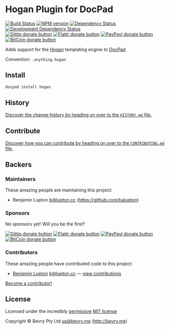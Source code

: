 # Hogan Plugin for DocPad

<!-- BADGES/ -->

[![Build Status](http://img.shields.io/travis-ci/docpad/docpad-plugin-hogan.png?branch=master)](http://travis-ci.org/docpad/docpad-plugin-hogan "Check this project's build status on TravisCI")
[![NPM version](http://badge.fury.io/js/docpad-plugin-hogan.png)](https://npmjs.org/package/docpad-plugin-hogan "View this project on NPM")
[![Dependency Status](https://david-dm.org/docpad/docpad-plugin-hogan.png?theme=shields.io)](https://david-dm.org/docpad/docpad-plugin-hogan)
[![Development Dependency Status](https://david-dm.org/docpad/docpad-plugin-hogan/dev-status.png?theme=shields.io)](https://david-dm.org/docpad/docpad-plugin-hogan#info=devDependencies)<br/>
[![Gittip donate button](http://img.shields.io/gittip/docpad.png)](https://www.gittip.com/docpad/ "Donate weekly to this project using Gittip")
[![Flattr donate button](http://img.shields.io/flattr/donate.png?color=yellow)](http://flattr.com/thing/344188/balupton-on-Flattr "Donate monthly to this project using Flattr")
[![PayPayl donate button](http://img.shields.io/paypal/donate.png?color=yellow)](https://www.paypal.com/cgi-bin/webscr?cmd=_s-xclick&hosted_button_id=QB8GQPZAH84N6 "Donate once-off to this project using Paypal")
[![BitCoin donate button](http://img.shields.io/bitcoin/donate.png?color=yellow)](https://coinbase.com/checkouts/9ef59f5479eec1d97d63382c9ebcb93a "Donate once-off to this project using BitCoin")

<!-- /BADGES -->


Adds support for the [Hogan](http://twitter.github.com/hogan.js/) templating engine to [DocPad](https://docpad.org)

Convention:  `.anything.hogan`


## Install

``` bash
docpad install hogan
```


<!-- HISTORY/ -->

## History
[Discover the change history by heading on over to the `HISTORY.md` file.](https://github.com/docpad/docpad-plugin-hogan/blob/master/HISTORY.md#files)

<!-- /HISTORY -->


<!-- CONTRIBUTE/ -->

## Contribute

[Discover how you can contribute by heading on over to the `CONTRIBUTING.md` file.](https://github.com/docpad/docpad-plugin-hogan/blob/master/CONTRIBUTING.md#files)

<!-- /CONTRIBUTE -->


<!-- BACKERS/ -->

## Backers

### Maintainers

These amazing people are maintaining this project:

- Benjamin Lupton <b@lupton.cc> (https://github.com/balupton)

### Sponsors

No sponsors yet! Will you be the first?

[![Gittip donate button](http://img.shields.io/gittip/docpad.png)](https://www.gittip.com/docpad/ "Donate weekly to this project using Gittip")
[![Flattr donate button](http://img.shields.io/flattr/donate.png?color=yellow)](http://flattr.com/thing/344188/balupton-on-Flattr "Donate monthly to this project using Flattr")
[![PayPayl donate button](http://img.shields.io/paypal/donate.png?color=yellow)](https://www.paypal.com/cgi-bin/webscr?cmd=_s-xclick&hosted_button_id=QB8GQPZAH84N6 "Donate once-off to this project using Paypal")
[![BitCoin donate button](http://img.shields.io/bitcoin/donate.png?color=yellow)](https://coinbase.com/checkouts/9ef59f5479eec1d97d63382c9ebcb93a "Donate once-off to this project using BitCoin")

### Contributors

These amazing people have contributed code to this project:

- [Benjamin Lupton](https://github.com/balupton) <b@lupton.cc> — [view contributions](https://github.com/docpad/docpad-plugin-hogan/commits?author=balupton)

[Become a contributor!](https://github.com/docpad/docpad-plugin-hogan/blob/master/CONTRIBUTING.md#files)

<!-- /BACKERS -->


<!-- LICENSE/ -->

## License

Licensed under the incredibly [permissive](http://en.wikipedia.org/wiki/Permissive_free_software_licence) [MIT license](http://creativecommons.org/licenses/MIT/)

Copyright &copy; Bevry Pty Ltd <us@bevry.me> (http://bevry.me)

<!-- /LICENSE -->


